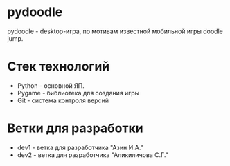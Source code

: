# pydoodle
pydoodle - desktop-игра, по мотивам известной мобильной игры doodle jump.

# Стек технологий
* Python - основной ЯП.
* Pygame - библиотека для создания игры
* Git - система контроля версий

# Ветки для разработки
* dev1 - ветка для разработчика "Азин И.А."
* dev2 - ветка для разработчика "Аликиличова С.Г."
